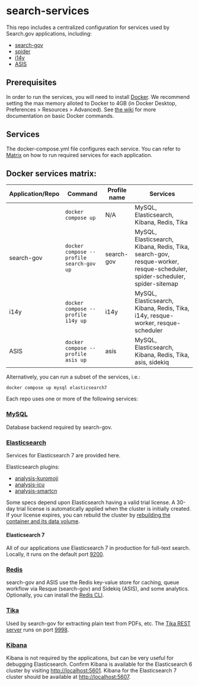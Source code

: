 # search-services
This repo includes a centralized configuration for services used by Search.gov applications, including:

- [search-gov](https://github.com/GSA/search-gov)
- [spider](https://github.com/GSA-TTS/searchgov-spider)
- [i14y](https://github.com/GSA/i14y)
- [ASIS](https://github.com/GSA/asis)

## Prerequisites
In order to run the services, you will need to install [Docker](https://www.docker.com/get-started).  We recommend setting the max memory alloted to Docker to 4GB (in Docker Desktop, Preferences > Resources > Advanced). See [the wiki](https://github.com/GSA/search-services/wiki/Docker-Command-Reference) for more documentation on basic Docker commands.

## Services
The docker-compose.yml file configures each service. You can refer to [Matrix](https://github.com/GSA/search-services#docker-services-matrix) on how to run required services for each application.

## Docker services matrix:
| Application/Repo | Command | Profile name | Services |
| --- | --- | --- | --- |
|  | `docker compose up` | N/A | MySQL, Elasticsearch, Kibana, Redis, Tika |
| search-gov |`docker compose --profile search-gov up` | search-gov | MySQL, Elasticsearch, Kibana, Redis, Tika, search-gov, resque-worker, resque-scheduler, spider-scheduler, spider-sitemap |
| i14y |`docker compose --profile i14y up` | i14y | MySQL, Elasticsearch, Kibana, Redis, Tika, i14y, resque-worker, resque-scheduler |
| ASIS |`docker compose --profile asis up` | asis | MySQL, Elasticsearch, Kibana, Redis, Tika, asis, sidekiq |

Alternatively, you can run a subset of the services, i.e.:
```
docker compose up mysql elasticsearch7
```

Each repo uses one or more of the following services:

### [MySQL](https://dev.mysql.com/doc/refman/8.0/en/)
Database backend required by search-gov.

### [Elasticsearch](https://www.elastic.co/elasticsearch/)
Services for Elasticsearch 7 are provided here.

Elasticsearch plugins:
* [analysis-kuromoji](https://www.elastic.co/guide/en/elasticsearch/plugins/current/analysis-kuromoji.html)
* [analysis-icu](https://www.elastic.co/guide/en/elasticsearch/plugins/master/analysis-icu-analyzer.html)
* [analysis-smartcn](https://www.elastic.co/guide/en/elasticsearch/plugins/current/analysis-smartcn.html)

Some specs depend upon Elasticsearch having a valid trial license. A 30-day trial license is automatically applied when the cluster is initially created. If your license expires, you can rebuild the cluster by [rebuilding the container and its data volume](https://github.com/GSA/search-gov/wiki/Docker-Command-Reference/_edit#recreate-an-elasticsearch-cluster-useful-for-restarting-a-trial-license). 

#### Elasticsearch 7
All of our applications use Elasticsearch 7 in production for full-text search. Locally, it runs on the default port [9200](http://localhost:9200/).

### [Redis](https://redis.io/)
search-gov and ASIS use the Redis key-value store for caching, queue workflow via Resque (search-gov) and Sidekiq (ASIS), and some analytics. Optionally, you can install the [Redis CLI](https://redis.io/docs/manual/cli/).

### [Tika](https://tika.apache.org/)
Used by search-gov for extracting plain text from PDFs, etc. The [Tika REST server](https://cwiki.apache.org/confluence/display/TIKA/TikaServer) runs on port [9998](http://localhost:9998).

### [Kibana](https://www.elastic.co/kibana)
Kibana is not required by the applications, but can be very useful for debugging Elasticsearch. Confirm Kibana is available for the Elasticsearch 6 cluster by visiting <http://localhost:5601>. Kibana for the Elasticsearch 7 cluster should be available at <http://localhost:5607>.
